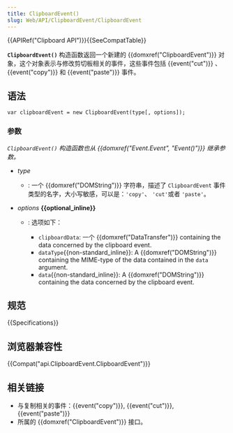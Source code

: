 ```yaml
---
title: ClipboardEvent()
slug: Web/API/ClipboardEvent/ClipboardEvent
---
```

{{APIRef("Clipboard API")}}{{SeeCompatTable}}

**`ClipboardEvent()`** 构造函数返回一个新建的 {{domxref("ClipboardEvent")}} 对象，这个对象表示与修改剪切板相关的事件，这些事件包括 {{event("cut")}} 、 {{event("copy")}} 和 {{event("paste")}} 事件。

## 语法

```
var clipboardEvent = new ClipboardEvent(type[, options]);
```

### 参数

_`ClipboardEvent()` 构造函数也从_ _{{domxref("Event.Event", "Event()")}}_ _继承参数。_

- _type_
  - : 一个 {{domxref("DOMString")}} 字符串，描述了 `ClipboardEvent` 事件类型的名字，大小写敏感，可以是：`'copy'`、 `'cut'`或者 `'paste'`。
- _options_ **{{optional_inline}}**

  - : 选项如下：

    - `clipboardData`: 一个 {{domxref("DataTransfer")}} containing the data concerned by the clipboard event.
    - `dataType`{{non-standard_inline}}: A {{domxref("DOMString")}} containing the MIME-type of the data contained in the `data` argument.
    - `data`{{non-standard_inline}}: A {{domxref("DOMString")}} containing the data concerned by the clipboard event.

## 规范

{{Specifications}}

## 浏览器兼容性

{{Compat("api.ClipboardEvent.ClipboardEvent")}}

## 相关链接

- 与复制相关的事件：{{event("copy")}}, {{event("cut")}}, {{event("paste")}}
- 所属的 {{domxref("ClipboardEvent")}} 接口。
